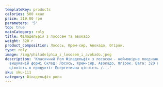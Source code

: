 ```yaml
---
templateKey: products
calories: 500 ккал
price: 319.00 грн
parameters: '5'
top: true
mainCategory: roly
title: Філадельфія з лососем та авокадо
weight: 320 г
product_composition: Лосось, Крем-сир, Авокадо, Огірок.
type: roly
image: /img/philadelphia_z_lososem_i_avokado.jpeg
description: 'Класичний Рол Філадельфія з лососем - неймовірне поєднання у
  вишуканій формі Склад: Лосось, Крем-сир, Авокадо, Огірок. Вага: 320 г. Харчова
  цінність в продукті: Енергетична цінність /...'
sku: sku-111
category: Філадельфія роли
---
```

